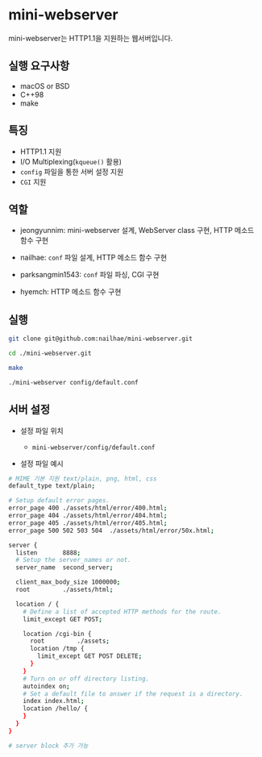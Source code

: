 # mini-webserver

mini-webserver는 HTTP1.1을 지원하는 웹서버입니다.

## 실행 요구사항

- macOS or BSD
- C++98
- make

## 특징

- HTTP1.1 지원
- I/O Multiplexing(`kqueue()` 활용)
- `config` 파일을 통한 서버 설정 지원
- `CGI` 지원

## 역할

- jeongyunnim: mini-webserver 설계, WebServer class 구현, HTTP 메소드 함수 구현

- nailhae: `conf` 파일 설계, HTTP 메소드 함수 구현

- parksangmin1543: `conf` 파일 파싱, CGI 구현

- hyemch: HTTP 메소드 함수 구현

## 실행

```sh
git clone git@github.com:nailhae/mini-webserver.git
```

```sh
cd ./mini-webserver.git
```

```sh
make
```

```sh
./mini-webserver config/default.conf
```

## 서버 설정

- 설정 파일 위치

  - `mini-webserver/config/default.conf`

- 설정 파일 예시

```sh
# MIME 기본 지원 text/plain, png, html, css
default_type text/plain;

# Setup default error pages.
error_page 400 ./assets/html/error/400.html;
error_page 404 ./assets/html/error/404.html;
error_page 405 ./assets/html/error/405.html;
error_page 500 502 503 504  ./assets/html/error/50x.html;

server {
  listen       8888;
  # Setup the server_names or not.
  server_name  second_server;

  client_max_body_size 1000000;
  root         ./assets/html;

  location / {
    # Define a list of accepted HTTP methods for the route.
    limit_except GET POST;

    location /cgi-bin {
      root         ./assets;
      location /tmp {
        limit_except GET POST DELETE;
      }
    }
    # Turn on or off directory listing.
    autoindex on;
    # Set a default file to answer if the request is a directory.
    index index.html;
    location /hello/ {
    }
  }
}

# server block 추가 가능
```
